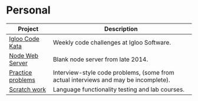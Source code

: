 # Personal
| Project | Description |
| ------ | ------ |
| [Igloo Code Kata](https://github.com/mtscanlan/Personal/tree/master/Igloo%20Code%20Katas) | Weekly code challenges at Igloo Software. |
| [Node Web Server](https://github.com/mtscanlan/Personal/tree/master/Node%20Web%20Server) | Blank node server from late 2014. |
| [Practice problems](https://github.com/mtscanlan/Personal/tree/master/Practice%20Problems) | Interview-style code problems, (some from actual interviews and may be incomplete). |
| [Scratch work](https://github.com/mtscanlan/Personal/tree/master/Scratch%20Work) | Language functionality testing and lab courses. |
